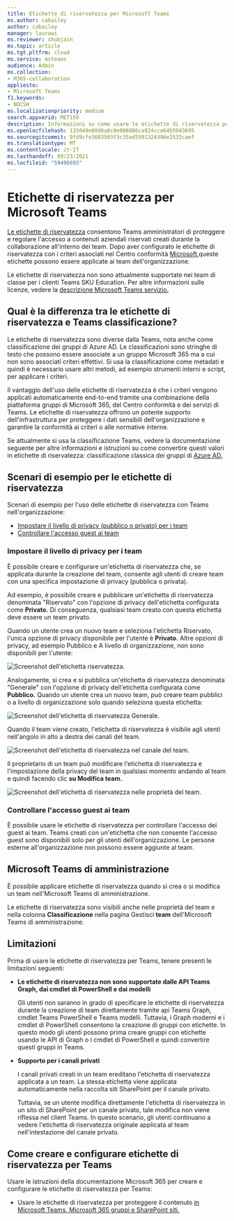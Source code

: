 ```yaml
---
title: Etichette di riservatezza per Microsoft Teams
ms.author: cabailey
author: cabailey
manager: laurawi
ms.reviewer: shubjain
ms.topic: article
ms.tgt.pltfrm: cloud
ms.service: msteams
audience: Admin
ms.collection:
- M365-collaboration
appliesto:
- Microsoft Teams
f1.keywords:
- NOCSH
ms.localizationpriority: medium
search.appverid: MET150
description: Informazioni su come usare le etichette di riservatezza per proteggere i team in Microsoft Teams.
ms.openlocfilehash: 135049e80d6a8c0e008886ca924cca64b5943695
ms.sourcegitcommit: 9fd9cfe3683503f3c35ad5591324396e2532caef
ms.translationtype: MT
ms.contentlocale: it-IT
ms.lasthandoff: 09/23/2021
ms.locfileid: "59496693"
---
```

# <a name="sensitivity-labels-for-microsoft-teams"></a>Etichette di riservatezza per Microsoft Teams

[Le etichette di riservatezza](/microsoft-365/compliance/sensitivity-labels) consentono Teams amministratori di proteggere e regolare l'accesso a contenuti aziendali riservati creati durante la collaborazione all'interno dei team. Dopo aver configurato le etichette di riservatezza con i criteri associati nel Centro conformità [Microsoft,](/microsoft-365/compliance/go-to-the-securitycompliance-center)queste etichette possono essere applicate ai team dell'organizzazione.

Le etichette di riservatezza non sono attualmente supportate nei team di classe per i clienti Teams SKU Education. Per altre informazioni sulle licenze, vedere la [descrizione Microsoft Teams servizio.](/office365/servicedescriptions/teams-service-description)

## <a name="whats-the-difference-between-sensitivity-labels-and-teams-classification"></a>Qual è la differenza tra le etichette di riservatezza e Teams classificazione?

Le etichette di riservatezza sono diverse dalla Teams, nota anche come classificazione dei gruppi di Azure AD. Le classificazioni sono stringhe di testo che possono essere associate a un gruppo Microsoft 365 ma a cui non sono associati criteri effettivi. Si usa la classificazione come metadati e quindi è necessario usare altri metodi, ad esempio strumenti interni e script, per applicare i criteri.

Il vantaggio dell'uso delle etichette di riservatezza è che i criteri vengono applicati automaticamente end-to-end tramite una combinazione della piattaforma gruppi di Microsoft 365, del Centro conformità e dei servizi di Teams. Le etichette di riservatezza offrono un potente supporto dell'infrastruttura per proteggere i dati sensibili dell'organizzazione e garantire la conformità ai criteri o alle normative interne.

Se attualmente si usa la classificazione Teams, vedere la documentazione seguente per altre informazioni e istruzioni su come convertire questi valori in etichette di riservatezza: classificazione classica dei gruppi di [Azure AD.](/microsoft-365/compliance/sensitivity-labels-teams-groups-sites#classic-azure-ad-group-classification)

## <a name="example-scenarios-for-sensitivity-labels"></a>Scenari di esempio per le etichette di riservatezza

Scenari di esempio per l'uso delle etichette di riservatezza con Teams nell'organizzazione:

- [Impostare il livello di privacy (pubblico o privato) per i team](#set-the-privacy-level-for-teams)
- [Controllare l'accesso guest ai team](#control-guest-access-to-teams)

### <a name="set-the-privacy-level-for-teams"></a>Impostare il livello di privacy per i team

È possibile creare e configurare un'etichetta di riservatezza che, se applicata durante la creazione del team, consente agli utenti di creare team con una specifica impostazione di privacy (pubblica o privata).

Ad esempio, è possibile creare e pubblicare un'etichetta di riservatezza denominata "Riservato" con l'opzione di privacy dell'etichetta configurata come **Privato.** Di conseguenza, qualsiasi team creato con questa etichetta deve essere un team privato. 

Quando un utente crea un nuovo  team e seleziona l'etichetta Riservato, l'unica opzione di privacy disponibile per l'utente è **Privato.** Altre opzioni di privacy, ad esempio Pubblico e A livello di organizzazione, non sono disponibili per l'utente:

![Screenshot dell'etichetta riservatezza.](media/sensitivity-labels-confidential-example.png)

Analogamente, si crea e si pubblica un'etichetta di riservatezza denominata "Generale" con l'opzione di privacy dell'etichetta configurata come **Pubblico.** Quando un utente crea un nuovo team, può creare team pubblici o a livello di organizzazione solo quando seleziona questa etichetta:

![Screenshot dell'etichetta di riservatezza Generale.](media/sensitivity-labels-general-example.png)

Quando il team viene creato, l'etichetta di riservatezza è visibile agli utenti nell'angolo in alto a destra dei canali del team. 

![Screenshot dell'etichetta di riservatezza nel canale del team.](media/sensitivity-labels-channel.png)

Il proprietario di un team può modificare l'etichetta di riservatezza e l'impostazione della privacy del team in qualsiasi momento andando al team e quindi facendo clic **su Modifica team.**

![Screenshot dell'etichetta di riservatezza nelle proprietà del team.](media/sensitivity-labels-edit-team.png)

### <a name="control-guest-access-to-teams"></a>Controllare l'accesso guest ai team

È possibile usare le etichette di riservatezza per controllare l'accesso dei guest ai team. Teams creati con un'etichetta che non consente l'accesso guest sono disponibili solo per gli utenti dell'organizzazione. Le persone esterne all'organizzazione non possono essere aggiunte al team.

## <a name="microsoft-teams-admin-center"></a>Microsoft Teams di amministrazione

È possibile applicare etichette di riservatezza quando si crea o si modifica un team nell'Microsoft Teams di amministrazione. 

Le etichette di riservatezza sono visibili anche nelle proprietà del team e nella colonna **Classificazione** nella pagina Gestisci **team** dell'Microsoft Teams di amministrazione.

## <a name="limitations"></a>Limitazioni

Prima di usare le etichette di riservatezza per Teams, tenere presenti le limitazioni seguenti:

- **Le etichette di riservatezza non sono supportate dalle API Teams Graph, dai cmdlet di PowerShell e dai modelli**
    
    Gli utenti non saranno in grado di specificare le etichette di riservatezza durante la creazione di team direttamente tramite api Teams Graph, cmdlet Teams PowerShell e Teams modelli. Tuttavia, i Graph moderni e i cmdlet di PowerShell consentono la creazione di gruppi con etichette. In questo modo gli utenti possono prima creare gruppi con etichette usando le API di Graph o i cmdlet di PowerShell e quindi convertire questi gruppi in Teams.

- **Supporto per i canali privati**
    
    I canali privati creati in un team ereditano l'etichetta di riservatezza applicata a un team. La stessa etichetta viene applicata automaticamente nella raccolta siti SharePoint per il canale privato.
    
    Tuttavia, se un utente modifica direttamente l'etichetta di riservatezza in un sito di SharePoint per un canale privato, tale modifica non viene riflessa nel client Teams. In questo scenario, gli utenti continuano a vedere l'etichetta di riservatezza originale applicata al team nell'intestazione del canale privato.

## <a name="how-to-create-and-configure-sensitivity-labels-for-teams"></a>Come creare e configurare etichette di riservatezza per Teams

Usare le istruzioni della documentazione Microsoft 365 per creare e configurare le etichette di riservatezza per Teams: 

- Usare le etichette di riservatezza per proteggere il contenuto [in Microsoft Teams, Microsoft 365 gruppi e SharePoint siti.](/microsoft-365/compliance/sensitivity-labels-teams-groups-sites)
